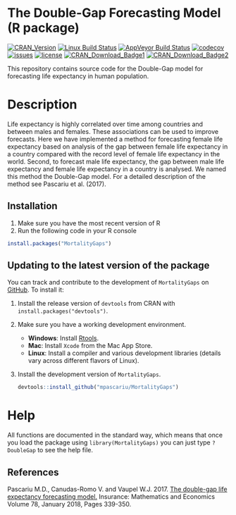 # The Double-Gap Forecasting Model (R package)
[![CRAN_Version](https://www.r-pkg.org/badges/version/MortalityGaps)](https://cran.r-project.org/package=MortalityGaps)
[![Linux Build Status](https://travis-ci.com/mpascariu/MortalityGaps.svg?branch=master)](https://travis-ci.com/mpascariu/MortalityGaps)
[![AppVeyor Build Status](https://ci.appveyor.com/api/projects/status/github/mpascariu/MortalityGaps?branch=master&svg=true)](https://ci.appveyor.com/project/mpascariu/MortalityGaps)
[![codecov](https://codecov.io/github/mpascariu/MortalityGaps/branch/master/graphs/badge.svg)](https://codecov.io/github/mpascariu/MortalityGaps)
[![issues](https://img.shields.io/github/issues-raw/mpascariu/MortalityGaps.svg)](https://github.com/mpascariu/MortalityGaps/issues)
[![license](https://img.shields.io/badge/License-GPL%20v3-blue.svg)](https://github.com/mpascariu/MortalityGaps/blob/master/LICENSE)
[![CRAN_Download_Badge1](https://cranlogs.r-pkg.org/badges/grand-total/MortalityGaps)](https://CRAN.R-project.org/package=MortalityGaps)
[![CRAN_Download_Badge2](https://cranlogs.r-pkg.org/badges/MortalityGaps)](https://CRAN.R-project.org/package=MortalityGaps)



This repository contains source code for the Double-Gap model for forecasting 
life expectancy in human population. 

# Description
Life expectancy is highly correlated over time among countries and 
between males and females. These associations can be used to improve forecasts. 
Here we have implemented a method for forecasting female life expectancy based on 
analysis of the gap between female life expectancy in a country compared with
the record level of female life expectancy in the world. Second, to forecast 
male life expectancy, the gap between male life expectancy and female life 
expectancy in a country is analysed. We named this method the Double-Gap model.
For a detailed description of the method see Pascariu et al. (2017).

## Installation

1. Make sure you have the most recent version of R
2. Run the following code in your R console 

```R
install.packages("MortalityGaps")
```

## Updating to the latest version of the package

You can track and contribute to the development of `MortalityGaps` on [GitHub](https://github.com/mpascariu/MortalityLaws). To install it:

1. Install the release version of `devtools` from CRAN with `install.packages("devtools")`.

2. Make sure you have a working development environment.
    * **Windows**: Install [Rtools](https://CRAN.R-project.org/bin/windows/Rtools/).
    * **Mac**: Install `Xcode` from the Mac App Store.
    * **Linux**: Install a compiler and various development libraries (details vary across different flavors of Linux).

3. Install the development version of `MortalityGaps`.

   ```R
   devtools::install_github("mpascariu/MortalityGaps")
   ```

# Help
All functions are documented in the standard way, which means that 
once you load the package using ```library(MortalityGaps)```
you can just type ```?DoubleGap``` to see the help file. 

## References
Pascariu M.D., Canudas-Romo V. and Vaupel W.J. 2017. [The double-gap life expectancy forecasting model.](https://doi.org/10.1016/j.insmatheco.2017.09.011) Insurance: Mathematics and Economics
Volume 78, January 2018, Pages 339-350.

